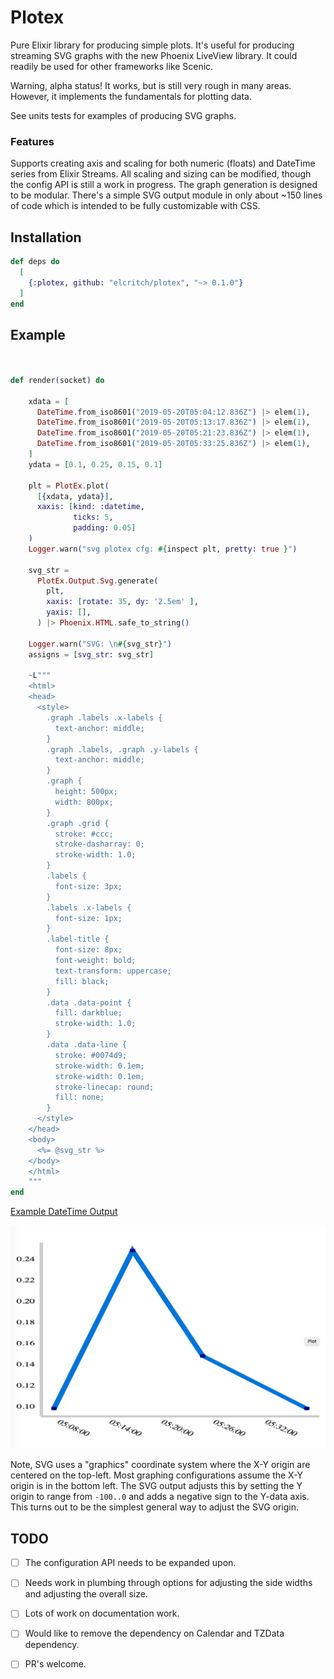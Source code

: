 # Plotex

Pure Elixir library for producing simple plots. It's useful for producing streaming SVG graphs with the new Phoenix LiveView library. It could readily be used for other frameworks like Scenic. 

Warning, alpha status! It works, but is still very rough in many areas. However, it implements the fundamentals for plotting data. 

See units tests for examples of producing SVG graphs. 

### Features 

Supports creating axis and scaling for both numeric (floats) and DateTime series from Elixir Streams. All scaling and sizing can be modified, though the config API is still a work in progress. The graph generation is designed to be modular. There's a simple SVG output module in only about ~150 lines of code which is intended to be fully customizable with CSS. 

## Installation

```elixir
def deps do
  [
    {:plotex, github: "elcritch/plotex", "~> 0.1.0"}
  ]
end
```

## Example 

```elixir


def render(socket) do

    xdata = [
      DateTime.from_iso8601("2019-05-20T05:04:12.836Z") |> elem(1),
      DateTime.from_iso8601("2019-05-20T05:13:17.836Z") |> elem(1),
      DateTime.from_iso8601("2019-05-20T05:21:23.836Z") |> elem(1),
      DateTime.from_iso8601("2019-05-20T05:33:25.836Z") |> elem(1),
    ]
    ydata = [0.1, 0.25, 0.15, 0.1]

    plt = PlotEx.plot(
      [{xdata, ydata}],
      xaxis: [kind: :datetime,
              ticks: 5,
              padding: 0.05]
    )
    Logger.warn("svg plotex cfg: #{inspect plt, pretty: true }")

    svg_str =
      PlotEx.Output.Svg.generate(
        plt,
        xaxis: [rotate: 35, dy: '2.5em' ],
        yaxis: [],
      ) |> Phoenix.HTML.safe_to_string()

    Logger.warn("SVG: \n#{svg_str}")
    assigns = [svg_str: svg_str]

    ~L"""
    <html>
    <head>
      <style>
        .graph .labels .x-labels {
          text-anchor: middle;
        }
        .graph .labels, .graph .y-labels {
          text-anchor: middle;
        }
        .graph {
          height: 500px;
          width: 800px;
        }
        .graph .grid {
          stroke: #ccc;
          stroke-dasharray: 0;
          stroke-width: 1.0;
        }
        .labels {
          font-size: 3px;
        }
        .labels .x-labels {
          font-size: 1px;
        }
        .label-title {
          font-size: 8px;
          font-weight: bold;
          text-transform: uppercase;
          fill: black;
        }
        .data .data-point {
          fill: darkblue;
          stroke-width: 1.0;
        }
        .data .data-line {
          stroke: #0074d9;
          stroke-width: 0.1em;
          stroke-width: 0.1em;
          stroke-linecap: round;
          fill: none;
        }
      </style>
    </head>
    <body>
      <%= @svg_str %>
    </body>
    </html>
    """
end

```

[Example DateTime Output](./test/output-dt-hours.html)

![Example DateTime Output](./test/output-dt-hours.png "Example DateTime Plot")

Note, SVG uses a "graphics" coordinate system where the X-Y origin are centered on the top-left. Most graphing configurations assume the X-Y origin is in the bottom left. The SVG output adjusts this by setting the Y origin to range from `-100..0` and adds a negative sign to the Y-data axis. This turns out to be the simplest general way to adjust the SVG origin. 


## TODO

- [ ] The configuration API needs to be expanded upon. 
- [ ] Needs work in plumbing through options for adjusting the side widths and adjusting the overall size. 
- [ ] Lots of work on documentation work. 
- [ ] Would like to remove the dependency on Calendar and TZData dependency.  
- [ ] PR's welcome. 

